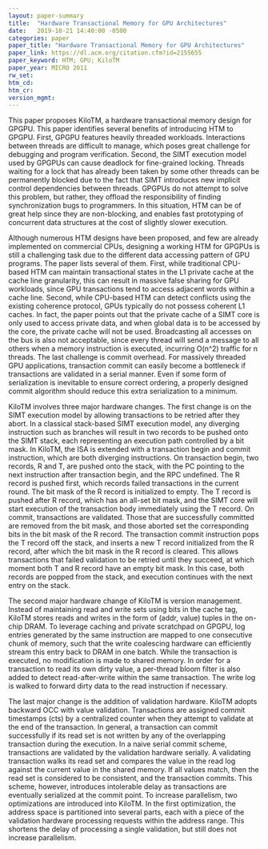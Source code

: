 ```yaml
---
layout: paper-summary
title:  "Hardware Transactional Memory for GPU Architectures"
date:   2019-10-21 14:40:00 -0500
categories: paper
paper_title: "Hardware Transactional Memory for GPU Architectures"
paper_link: https://dl.acm.org/citation.cfm?id=2155655
paper_keyword: HTM; GPU; KiloTM
paper_year: MICRO 2011
rw_set: 
htm_cd: 
htm_cr: 
version_mgmt: 
---
```


This paper proposes KiloTM, a hardware transactional memory design for GPGPU. This paper identifies several benefits
of introducing HTM to GPGPU. First, GPGPU features heavily threaded workloads. Interactions between threads are difficult
to manage, which poses great challenge for debugging and program verification. Second, the SIMT execution model used by 
GPGPUs can cause deadlock for fine-grained locking. Threads waiting for a lock that has already been taken by some other
threads can be permanently blocked due to the fact that SIMT introduces new implicit control dependencies between threads. 
GPGPUs do not attempt to solve this problem, but rather, they offload the responsibility of finding synchronization bugs 
to programmers. In this situation, HTM can be of great help since they are non-blocking, and enables fast prototyping
of concurrent data structures at the cost of slightly slower execution.

Although numerous HTM designs have been proposed, and few are already implemented on commercial CPUs, designing a working 
HTM for GPGPUs is still a challenging task due to the different data accessing pattern of GPU programs. The paper lists
several of them. First, while traditional CPU-based HTM can maintain transactional states in the L1 private cache at the 
cache line granularity, this can result in massive false sharing for GPU workloads, since GPU transactions tend to access 
adjacent words within a cache line. Second, while CPU-based HTM can detect conflicts using the existing coherence protocol,
GPUs typically do not possess coherent L1 caches. In fact, the paper points out that the private cache of a SIMT core is 
only used to access private data, and when global data is to be accessed by the core, the private cache will not 
be used. Broadcasting all accesses on the bus is also not acceptable, since every thread will send a message to all 
others when a memory instruction is executed, incurring O(n^2) traffic for n threads. The last challenge is commit overhead.
For massively threaded GPU applications, transaction commit can easily become a bottleneck if transactions are validated
in a serial manner. Even if some form of serialization is inevitable to ensure correct ordering, a properly designed commit 
algorithm should reduce this extra serialization to a minimum.

KiloTM involves three major hardware changes. The first change is on the SIMT execution model by allowing transactions to 
be retried after they abort. In a classical stack-based SIMT execution model, any diverging instruction such as branches
will result in two records to be pushed onto the SIMT stack, each representing an execution path controlled by a bit mask.
In KiloTM, the ISA is extended with a transaction begin and commit instruction, which are both diverging instructions. 
On transaction begin, two records, R and T, are pushed onto the stack, with the PC pointing to the next instruction after 
transaction begin, and the RPC undefined. The R record is pushed first, which records failed transactions in the current 
round. The bit mask of the R record is initialized to empty. The T record is pushed after R record, which has an all-set 
bit mask, and the SIMT core will start execution of the transaction body immediately using the T record. On commit, transactions 
are validated. Those that are successfully committed are removed from the bit mask, and those aborted set the corresponding
bits in the bit mask of the R record. The transaction commit instruction pops the T record off the stack, and inserts a 
new T record initialized from the R record, after which the bit mask in the R record is cleared. This allows transactions 
that failed validation to be retried until they succeed, at which moment both T and R record have an empty bit mask. In
this case, both records are popped from the stack, and execution continues with the next entry on the stack.

The second major hardware change of KiloTM is version management. Instead of maintaining read and write sets using bits
in the cache tag, KiloTM stores reads and writes in the form of (addr, value) tuples in the on-chip DRAM. To leverage 
caching and private scratchpad on GPGPU, log entries generated by the same instruction are mapped to one consecutive 
chunk of memory, such that the write coalescing hardware can efficiently stream this entry back to DRAM in one batch.
While the transaction is executed, no modification is made to shared memory. In order for a transaction to read its own
dirty value, a per-thread bloom filter is also added to detect read-after-write within the same transaction. The write log
is walked to forward dirty data to the read instruction if necessary.

The last major change is the addition of validation hardware. KiloTM adopts backward OCC with value validation. Transactions
are assigned commit timestamps (cts) by a centralized counter when they attempt to validate at the end of the transaction. 
In general, a transaction can commit successfully if its read set is not written by any of the overlapping transaction 
during the execution. In a naive serial commit scheme, transactions are validated by the validation hardware serially. A 
validating transaction walks its read set and compares the value in the read log against the current value in the shared 
memory. If all values match, then the read set is considered to be consistent, and the transaction commits. This scheme, 
however, introduces intolerable delay as transactions are eventually serialized at the commit point. To increase parallelism,
two optimizations are introduced into KiloTM. In the first optimization, the address space is partitioned into several
parts, each with a piece of the validation hardware processing requests within the address range. This shortens the 
delay of processing a single validation, but still does not increase parallelism. 

